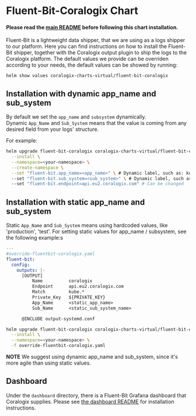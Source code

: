 # Fluent-Bit-Coralogix Chart
#### Please read the [main README](https://github.com/coralogix/eng-integrations/blob/master/README.md) before following this chart installation.

Fluent-Bit is a lightweight data shipper, that we are using as a logs shipper to our platform.
Here you can find instructions on how to install the Fluent-Bit shipper, together with the Coralogix output plugin to ship the logs to the Coralogix platform.
The default values we provide can be overriden according to your needs, the default values can be showed by running:
```
helm show values coralogix-charts-virtual/fluent-bit-coralogix
```

## Installation with dynamic app_name and sub_system
By default we set the `app_name` and `subsystem` dynamically.  
Dynamic `App_Name` and `Sub_System` means that the value is coming from any desired field from your logs' structure.

For example:
```bash
helm upgrade fluent-bit-coralogix coralogix-charts-virtual/fluent-bit-coralogix \
  --install \
  --namespace=<your-namespace> \
  --create-namespace \
  --set "fluent-bit.app_name=<app_name>" \ # Dynamic label, such as: kubernetes.namespace_name
  --set "fluent-bit.sub_system=<sub_system>" \ # Dynamic label, such as: kubernetes.containers_name
  --set "fluent-bit.endpoint=api.eu2.coralogix.com" # Can be changed
```

## Installation with static app_name and sub_system
Static `App_Name` and `Sub_System` means using hardcoded values, like 'production', 'test'. 
For setting static values for app_name / subsystem, see the following example:s

```yaml
---
#override-fluentbit-coralogix.yaml
fluent-bit:
  config:
    outputs: |-
      [OUTPUT]
          Name          coralogix
          Endpoint      api.eu2.coralogix.com
          Match         kube.*
          Private_Key   ${PRIVATE_KEY}
          App_Name      <static_app_name>
          Sub_Name      <static_sub_system_name>

      @INCLUDE output-systemd.conf
```

```bash
helm upgrade fluent-bit-coralogix coralogix-charts-virtual/fluent-bit-coralogix \
  --install \
  --namespace=<your-namespace> \
  -f override-fluentbit-coralogix.yaml
```

**NOTE**
We suggest using dynamic app_name and sub_system, since it's more agile than using static values.

## Dashboard
Under the `dashboard` directory, there is a Fluent-Bit Grafana dashboard that Coralogix supplies.
Please see [the dashboard README](https://github.com/coralogix/eng-integrations/blob/master/fluent-bit/dashboard) for installation instructions.
